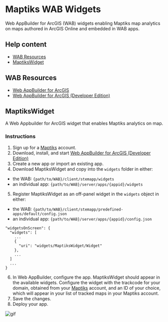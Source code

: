 # Maptiks WAB Widgets
Web AppBuilder for ArcGIS (WAB) widgets enabling Maptiks map analytics on maps authored in ArcGIS Online and embedded in WAB apps.

## Help content
* [WAB Resources](#wab-resources)
* [MaptiksWidget](#maptikswidget)

## WAB Resources
* [Web AppBuilder for ArcGIS](http://doc.arcgis.com/en/web-appbuilder/)
* [Web AppBuilder for ArcGIS (Developer Edition)](https://developers.arcgis.com/web-appbuilder/)

## MaptiksWidget
A Web Appbuilder for ArcGIS widget that enables Maptiks analytics on map.

### Instructions
1. Sign up for a [Maptiks](https://maptiks.com/) account.
2. Download, install, and start [Web AppBuilder for ArcGIS (Developer Edition)](https://developers.arcgis.com/web-appbuilder/)
3. Create a new app or import an existing app.
4. Download MaptiksWidget and copy into the `widgets` folder in either:
  * the WAB: `{path/to/WAB}/client/stemapp/widgets`
  * an individual app: `{path/to/WAB}/server/apps/{appid}/widgets`
5. Register MaptiksWidget as an off-panel widget in the `widgets` object in either:
  * the WAB: `{path/to/WAB}/client/stemapp/predefined-apps/default/config.json`
  * an individual app: `{path/to/WAB}/server/apps/{appid}/config.json`

```
"widgetsOnScreen": {
  "widgets": [
    ...
    {
      "uri": "widgets/MaptiksWidget/Widget"
    },
    ...
  ]
  ...
}
```

6. In Web AppBuilder, configure the app. MaptiksWidget should appear in the available widgets. Configure the widget with the trackcode for your domain, obtained from your [Maptiks](https://maptiks.com/) account, and an ID of your choice, which will appear in your list of tracked maps in your Maptiks account.
7. Save the changes.
8. Deploy your app.

![gif](gif/maptiks_demo.gif)
